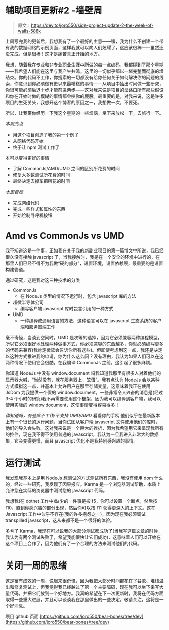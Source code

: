 # 辅助项目更新#2 -墙壁周

> 原文：<https://dev.to/joro550/side-project-update-2-the-week-of-walls-588k>

上周写完我的更新后，我想我有了一个最好的主意——嘿，我为什么不创建一个带有我的数据网格的示例页面，这样我就可以向人们炫耀了，这应该很棒——虽然还没完成，但是很棒！这才是痛苦真正开始的地方。

我想，随着我在专业和非专业职业生涯中所做的每一点编码，我都碰到了那个星期——我希望人们能在这里与我产生共鸣，这里的一切似乎都以一堵完整而彻底的墙结束。你的代码不工作，你搜索的一切都没有给你任何关于如何解决你的问题的线索，你意识到你必须做有史以来最糟糕的事情——从项目中抽出时间做一些研究，你很可能必须后退十步才能前进两步——这对我来说是项目的岔路口所有那些假设和你在开始时做的模糊的事情都会咬你的屁股。最重要的是，对我来说，这是许多项目的生死关头，我想开这个博客的原因之一，我想做一次，不要死。

所以，让我带你经历一下我这个星期的一些烦恼，坐下来放松一下，去旅行一下。

*本周亮点*

*   用这个项目创造了我的第一个例子
*   从网络代码开始
*   终于让 npm 测试工作了

本可以变得更好的事情

*   了解 CommonJs/AMD/UMD 之间的区别所花费的时间
*   修复大多数测试所花费的时间
*   最终决定去掉车把所花的时间

*本周目标*

*   完成网络代码
*   完成一些样式和属性的东西
*   开始绘制寻呼机按钮

# Amd vs CommonJs vs UMD

我不知道这是一件事，正如我在关于我的新副业项目的第一篇博文中所说，我已经很久没有接触 javascript 了，当我接触时，我是在一个安全的环境中进行的，在那里人们已经不得不为我做“硬的部分”，设置环境，设置依赖项，最重要的是设置构建管道。

通过研究，这是我对这三种技术的分类

*   CommonJs
    *   在 NodeJs 类型的情况下运行时，包含 javascript 库的方法
*   超微半导体公司
    *   编写客户端 javascript 库时包含引用的一种方式
*   UMD
    *   一种编译成通用语言的方法，这种语言可以在 javascript 生态系统的客户端和服务器端工作

毫不奇怪，当谈到空间时，UMD 是次等的选择，因为它必须兼容两种编程模型，所以它必须很好地处理两种做事方式，你必须兼容的东西越多，你就必须编写更多的代码来兼容(我肯定微软会告诉你所有这些)。但即使考虑到这一点，我还是决定以这种方式推进我的申请，你为什么这么问？没有理由，我认为如果人们可以在这两种情况下使用它会很酷，在我编译 CommonJs 之前，这引起了很多麻烦。

你知道 NodeJs
中没有 window.document 吗我知道我那里有很多人对着他们的显示器大喊，“当然没有，就在服务器上，笨蛋”。我有点认为 NodeJs 会以某种方式模拟这一点，并基本上允许用户在那里存储变量，这意味着我正在使用 JsDom 为我提供一个假的 window.document。一些非常令人兴奋的消息是(经过 3-4 个小时的研究)我不再需要使用这个框架，因为我可以编译到客户端，我可以使用实际的 window.document，这使事情变得容易得多！

*你知道吗，有些库不工作/不支持 UMD/AMD*
看看你的手柄
他们似乎在最新版本上有一个很长的运行问题，当你试图从客户端 javascript 文件使用他们的库时，他们的导入会失败。这对我来说是一个巨大的挫折，因为我希望用它来呈现我所有的控件，现在我不得不使用普通的 javascript，我认为一旦我进入非常大的数据集，它会变得更慢，而且 javascript 优化不是我特别感兴趣的事情。

# 运行测试

我发现我基本上是用 NodeJs 想测试的方式测试所有东西，我没有使用 dom 什么的，经过一些研究，我发现了因果报应。Karma 是一个浏览器测试帮助，本质上允许您在实际的浏览器中测试您的 javascript 代码。

我想我(在 dotnet 工作中)缺少的一件事是按 f5，你可以设置一个断点，然后按 f10，直到你感兴趣的部分出现，然后你可以按 f11 获得更深入的上下文。这在 Javascript 工作中似乎不存在(我的许多抱怨之一)，因为现在我必须调试 transpilled javascript，这从来都不是一个很好的体验。

多亏了 Karma，我现在可以说我的大部分测试都成功了(当我写这篇文章的时候，我认为有两个测试失败了，希望我能很快让它们成功)，这意味着人们可以开始在这个项目上合作了，因为他们有了一个合理的方法来测试他们的代码。

# 关闭一周的思绪

这是富有成效的一周，说起来很奇怪，因为我把大部分时间都花在了谷歌、堆栈溢出和修复测试上，但我觉得我已经越过了第一个主要障碍，现在我可以坐下来写大量代码，并把它们放到一个好地方。我真的希望在下一次更新时，我将在代码方面取得一些重大进展，并且可以谈谈我在那里做出的一些决定。敬请关注，这将是一个好消息。

项目 github 页面:[https://github.com/joro550/bear-bones/tree/dev](https://github.com/joro550/bear-bones/tree/dev)